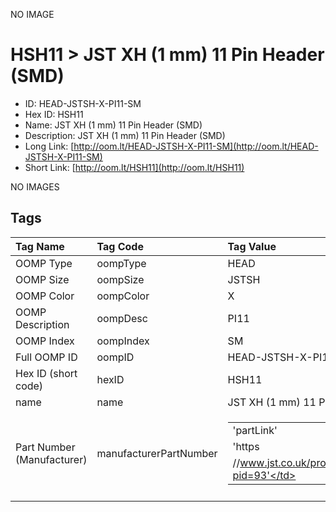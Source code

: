 


  
NO IMAGE  
# HSH11 > JST XH (1 mm) 11 Pin Header (SMD)

- ID: HEAD-JSTSH-X-PI11-SM
- Hex ID: HSH11
- Name: JST XH (1 mm) 11 Pin Header (SMD)
- Description: JST XH (1 mm) 11 Pin Header (SMD)
- Long Link: [http://oom.lt/HEAD-JSTSH-X-PI11-SM](http://oom.lt/HEAD-JSTSH-X-PI11-SM)
- Short Link: [http://oom.lt/HSH11](http://oom.lt/HSH11)
  
NO IMAGES  
## Tags
  

|Tag Name|Tag Code|Tag Value|
| :--- | :--- | :--- |
|OOMP Type|oompType|HEAD|
|OOMP Size|oompSize|JSTSH|
|OOMP Color|oompColor|X|
|OOMP Description|oompDesc|PI11|
|OOMP Index|oompIndex|SM|
|Full OOMP ID|oompID|HEAD-JSTSH-X-PI11-SM|
|Hex ID (short code)|hexID|HSH11|
|name|name|JST XH (1 mm) 11 Pin Header (SMD)|
|Part Number (Manufacturer)|manufacturerPartNumber|<table><tr><td>'partLink'</td></tr><tr><td> 'https</td></tr><tr><td>//www.jst.co.uk/productSeries.php?pid=93'</td></tr></table>|
||||
